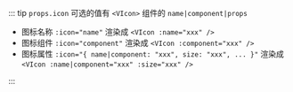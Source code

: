 ::: tip
`props.icon` 可选的值有 `<VIcon>` 组件的 `name|component|props`

- 图标名称 `:icon="name"` 渲染成 `<VIcon :name="xxx" />`
- 图标组件 `:icon="component"` 渲染成 `<VIcon :component="xxx" />`
- 图标属性 `:icon="{ name|component: "xxx", size: "xxx", ... }"` 渲染成 `<VIcon :name|component="xxx" :size="xxx" />`

:::
